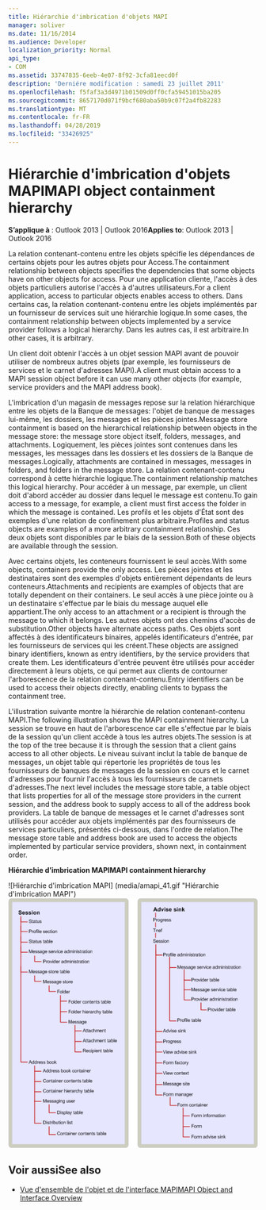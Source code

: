 ```yaml
---
title: Hiérarchie d'imbrication d'objets MAPI
manager: soliver
ms.date: 11/16/2014
ms.audience: Developer
localization_priority: Normal
api_type:
- COM
ms.assetid: 33747835-6eeb-4e07-8f92-3cfa81eecd0f
description: 'Derniére modification : samedi 23 juillet 2011'
ms.openlocfilehash: f5faf3a3d4971b01509d0ff0cfa59451015ba205
ms.sourcegitcommit: 8657170d071f9bcf680aba50b9c07f2a4fb82283
ms.translationtype: MT
ms.contentlocale: fr-FR
ms.lasthandoff: 04/28/2019
ms.locfileid: "33426925"
---
```

# <a name="mapi-object-containment-hierarchy"></a><span data-ttu-id="75686-103">Hiérarchie d'imbrication d'objets MAPI</span><span class="sxs-lookup"><span data-stu-id="75686-103">MAPI object containment hierarchy</span></span>
  
<span data-ttu-id="75686-104">**S’applique à** : Outlook 2013 | Outlook 2016</span><span class="sxs-lookup"><span data-stu-id="75686-104">**Applies to**: Outlook 2013 | Outlook 2016</span></span> 
  
<span data-ttu-id="75686-105">La relation contenant-contenu entre les objets spécifie les dépendances de certains objets pour les autres objets pour Access.</span><span class="sxs-lookup"><span data-stu-id="75686-105">The containment relationship between objects specifies the dependencies that some objects have on other objects for access.</span></span> <span data-ttu-id="75686-106">Pour une application cliente, l'accès à des objets particuliers autorise l'accès à d'autres utilisateurs.</span><span class="sxs-lookup"><span data-stu-id="75686-106">For a client application, access to particular objects enables access to others.</span></span> <span data-ttu-id="75686-107">Dans certains cas, la relation contenant-contenu entre les objets implémentés par un fournisseur de services suit une hiérarchie logique.</span><span class="sxs-lookup"><span data-stu-id="75686-107">In some cases, the containment relationship between objects implemented by a service provider follows a logical hierarchy.</span></span> <span data-ttu-id="75686-108">Dans les autres cas, il est arbitraire.</span><span class="sxs-lookup"><span data-stu-id="75686-108">In other cases, it is arbitrary.</span></span> 
  
<span data-ttu-id="75686-109">Un client doit obtenir l'accès à un objet session MAPI avant de pouvoir utiliser de nombreux autres objets (par exemple, les fournisseurs de services et le carnet d'adresses MAPI).</span><span class="sxs-lookup"><span data-stu-id="75686-109">A client must obtain access to a MAPI session object before it can use many other objects (for example, service providers and the MAPI address book).</span></span>
  
<span data-ttu-id="75686-110">L'imbrication d'un magasin de messages repose sur la relation hiérarchique entre les objets de la Banque de messages: l'objet de banque de messages lui-même, les dossiers, les messages et les pièces jointes.</span><span class="sxs-lookup"><span data-stu-id="75686-110">Message store containment is based on the hierarchical relationship between objects in the message store: the message store object itself, folders, messages, and attachments.</span></span> <span data-ttu-id="75686-111">Logiquement, les pièces jointes sont contenues dans les messages, les messages dans les dossiers et les dossiers de la Banque de messages.</span><span class="sxs-lookup"><span data-stu-id="75686-111">Logically, attachments are contained in messages, messages in folders, and folders in the message store.</span></span> <span data-ttu-id="75686-112">La relation contenant-contenu correspond à cette hiérarchie logique.</span><span class="sxs-lookup"><span data-stu-id="75686-112">The containment relationship matches this logical hierarchy.</span></span> <span data-ttu-id="75686-113">Pour accéder à un message, par exemple, un client doit d'abord accéder au dossier dans lequel le message est contenu.</span><span class="sxs-lookup"><span data-stu-id="75686-113">To gain access to a message, for example, a client must first access the folder in which the message is contained.</span></span> <span data-ttu-id="75686-114">Les profils et les objets d'État sont des exemples d'une relation de confinement plus arbitraire.</span><span class="sxs-lookup"><span data-stu-id="75686-114">Profiles and status objects are examples of a more arbitrary containment relationship.</span></span> <span data-ttu-id="75686-115">Ces deux objets sont disponibles par le biais de la session.</span><span class="sxs-lookup"><span data-stu-id="75686-115">Both of these objects are available through the session.</span></span> 
  
<span data-ttu-id="75686-116">Avec certains objets, les conteneurs fournissent le seul accès.</span><span class="sxs-lookup"><span data-stu-id="75686-116">With some objects, containers provide the only access.</span></span> <span data-ttu-id="75686-117">Les pièces jointes et les destinataires sont des exemples d'objets entièrement dépendants de leurs conteneurs.</span><span class="sxs-lookup"><span data-stu-id="75686-117">Attachments and recipients are examples of objects that are totally dependent on their containers.</span></span> <span data-ttu-id="75686-118">Le seul accès à une pièce jointe ou à un destinataire s'effectue par le biais du message auquel elle appartient.</span><span class="sxs-lookup"><span data-stu-id="75686-118">The only access to an attachment or a recipient is through the message to which it belongs.</span></span> <span data-ttu-id="75686-119">Les autres objets ont des chemins d'accès de substitution.</span><span class="sxs-lookup"><span data-stu-id="75686-119">Other objects have alternate access paths.</span></span> <span data-ttu-id="75686-120">Ces objets sont affectés à des identificateurs binaires, appelés identificateurs d'entrée, par les fournisseurs de services qui les créent.</span><span class="sxs-lookup"><span data-stu-id="75686-120">These objects are assigned binary identifiers, known as entry identifiers, by the service providers that create them.</span></span> <span data-ttu-id="75686-121">Les identificateurs d'entrée peuvent être utilisés pour accéder directement à leurs objets, ce qui permet aux clients de contourner l'arborescence de la relation contenant-contenu.</span><span class="sxs-lookup"><span data-stu-id="75686-121">Entry identifiers can be used to access their objects directly, enabling clients to bypass the containment tree.</span></span> 
  
<span data-ttu-id="75686-122">L'illustration suivante montre la hiérarchie de relation contenant-contenu MAPI.</span><span class="sxs-lookup"><span data-stu-id="75686-122">The following illustration shows the MAPI containment hierarchy.</span></span> <span data-ttu-id="75686-123">La session se trouve en haut de l'arborescence car elle s'effectue par le biais de la session qu'un client accède à tous les autres objets.</span><span class="sxs-lookup"><span data-stu-id="75686-123">The session is at the top of the tree because it is through the session that a client gains access to all other objects.</span></span> <span data-ttu-id="75686-124">Le niveau suivant inclut la table de banque de messages, un objet table qui répertorie les propriétés de tous les fournisseurs de banques de messages de la session en cours et le carnet d'adresses pour fournir l'accès à tous les fournisseurs de carnets d'adresses.</span><span class="sxs-lookup"><span data-stu-id="75686-124">The next level includes the message store table, a table object that lists properties for all of the message store providers in the current session, and the address book to supply access to all of the address book providers.</span></span> <span data-ttu-id="75686-125">La table de banque de messages et le carnet d'adresses sont utilisés pour accéder aux objets implémentés par des fournisseurs de services particuliers, présentés ci-dessous, dans l'ordre de relation.</span><span class="sxs-lookup"><span data-stu-id="75686-125">The message store table and address book are used to access the objects implemented by particular service providers, shown next, in containment order.</span></span>
  
<span data-ttu-id="75686-126">**Hiérarchie d’imbrication MAPI**</span><span class="sxs-lookup"><span data-stu-id="75686-126">**MAPI containment hierarchy**</span></span>
  
<span data-ttu-id="75686-127">![Hiérarchie d'imbrication MAPI] (media/amapi_41.gif "Hiérarchie d'imbrication MAPI")</span><span class="sxs-lookup"><span data-stu-id="75686-127">![MAPI containment hierarchy](media/amapi_41.gif "MAPI containment hierarchy")</span></span>
  
## <a name="see-also"></a><span data-ttu-id="75686-128">Voir aussi</span><span class="sxs-lookup"><span data-stu-id="75686-128">See also</span></span>

- [<span data-ttu-id="75686-129">Vue d'ensemble de l'objet et de l'interface MAPI</span><span class="sxs-lookup"><span data-stu-id="75686-129">MAPI Object and Interface Overview</span></span>](mapi-object-and-interface-overview.md)

